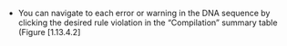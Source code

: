 

-   You can navigate to each error or warning in the DNA sequence by
    clicking the desired rule violation in the &ldquo;Compilation&rdquo; summary
    table (Figure&nbsp;[1.13.4.2]